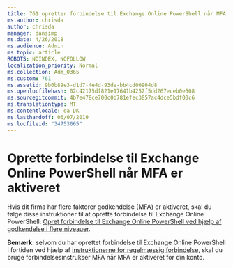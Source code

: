 ```yaml
---
title: 761 opretter forbindelse til Exchange Online PowerShell når MFA er aktiveret
ms.author: chrisda
author: chrisda
manager: dansimp
ms.date: 4/26/2018
ms.audience: Admin
ms.topic: article
ROBOTS: NOINDEX, NOFOLLOW
localization_priority: Normal
ms.collection: Adm_O365
ms.custom: 761
ms.assetid: 9b0b89e3-d1d7-4e4d-93de-bb4cd00904d8
ms.openlocfilehash: 02c42175df821e17641b4252f5dd267eceb0e508
ms.sourcegitcommit: 4b7e478ce700c0b781efec3857ac4dce5bdf00c6
ms.translationtype: MT
ms.contentlocale: da-DK
ms.lasthandoff: 06/07/2019
ms.locfileid: "34753665"
---
```

# <a name="connect-to-exchange-online-powershell-when-mfa-is-enabled"></a>Oprette forbindelse til Exchange Online PowerShell når MFA er aktiveret

Hvis dit firma har flere faktorer godkendelse (MFA) er aktiveret, skal du følge disse instruktioner til at oprette forbindelse til Exchange Online PowerShell: [Opret forbindelse til Exchange Online PowerShell ved hjælp af godkendelse i flere niveauer](https://docs.microsoft.com/powershell/exchange/exchange-online/connect-to-exchange-online-powershell/mfa-connect-to-exchange-online-powershell).

**Bemærk**: selvom du har oprettet forbindelse til Exchange Online PowerShell i fortiden ved hjælp af [instruktionerne for regelmæssig forbindelse](https://docs.microsoft.com/powershell/exchange/exchange-online/connect-to-exchange-online-powershell/connect-to-exchange-online-powershell), skal du bruge forbindelsesinstrukser MFA når MFA er aktiveret for din konto.
